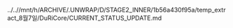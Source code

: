 ../..//mnt/h/ARCHIVE/.UNWRAP/D/STAGE2_INNER/1b56a430f95a/temp_extract_8월7일/DuRiCore/CURRENT_STATUS_UPDATE.md